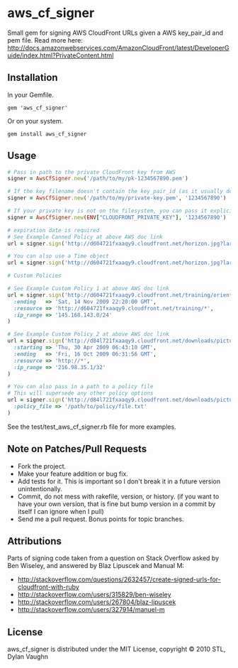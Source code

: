 # aws_cf_signer

Small gem for signing AWS CloudFront URLs given a AWS key_pair_id and pem file. Read more here:
http://docs.amazonwebservices.com/AmazonCloudFront/latest/DeveloperGuide/index.html?PrivateContent.html

## Installation

In your Gemfile.

    gem 'aws_cf_signer'

Or on your system.

    gem install aws_cf_signer

## Usage

```ruby
# Pass in path to the private CloudFront key from AWS
signer = AwsCfSigner.new('/path/to/my/pk-1234567890.pem')

# If the key filename doesn't contain the key_pair_id (as it usually does from AWS), pass that in as the second arg
signer = AwsCfSigner.new('/path/to/my/private-key.pem', '1234567890')

# If your private key is not on the filesystem, you can pass it explicitly, you need to pass key_pair_id if you do that
signer = AwsCfSigner.new(ENV["CLOUDFRONT_PRIVATE_KEY"], '1234567890')

# expiration date is required
# See Example Canned Policy at above AWS doc link
url = signer.sign('http://d604721fxaaqy9.cloudfront.net/horizon.jpg?large=yes&license=yes', :ending => 'Sat, 14 Nov 2009 22:20:00 GMT')

# You can also use a Time object
url = signer.sign('http://d604721fxaaqy9.cloudfront.net/horizon.jpg?large=yes&license=yes', :ending => Time.now + 3600)

# Custom Policies

# See Example Custom Policy 1 at above AWS doc link
url = signer.sign('http://d604721fxaaqy9.cloudfront.net/training/orientation.avi',
  :ending   => 'Sat, 14 Nov 2009 22:20:00 GMT',
  :resource => 'http://d604721fxaaqy9.cloudfront.net/training/*',
  :ip_range => '145.168.143.0/24'
)

# See Example Custom Policy 2 at above AWS doc link
url = signer.sign('http://d84l721fxaaqy9.cloudfront.net/downloads/pictures.tgz',
  :starting => 'Thu, 30 Apr 2009 06:43:10 GMT',
  :ending   => 'Fri, 16 Oct 2009 06:31:56 GMT',
  :resource => 'http://*',
  :ip_range => '216.98.35.1/32'
)

# You can also pass in a path to a policy file
# This will supersede any other policy options
url = signer.sign('http://d84l721fxaaqy9.cloudfront.net/downloads/pictures.tgz',
  :policy_file => '/path/to/policy/file.txt'
)
```

See the test/test_aws_cf_signer.rb file for more examples.

## Note on Patches/Pull Requests

* Fork the project.
* Make your feature addition or bug fix.
* Add tests for it. This is important so I don't break it in a
  future version unintentionally.
* Commit, do not mess with rakefile, version, or history.
  (if you want to have your own version, that is fine but bump version in a commit by itself I can ignore when I pull)
* Send me a pull request. Bonus points for topic branches.

## Attributions

Parts of signing code taken from a question on Stack Overflow asked by Ben Wiseley, and answered by Blaz Lipuscek and Manual M:

* http://stackoverflow.com/questions/2632457/create-signed-urls-for-cloudfront-with-ruby
* http://stackoverflow.com/users/315829/ben-wiseley
* http://stackoverflow.com/users/267804/blaz-lipuscek
* http://stackoverflow.com/users/327914/manuel-m

## License

aws_cf_signer is distributed under the MIT License, copyright © 2010 STL, Dylan Vaughn

